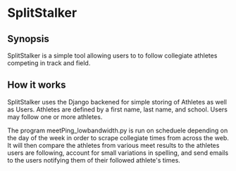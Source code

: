 # SplitStalker
  ## Synopsis
  SplitStalker is a simple tool allowing users to to follow collegiate athletes competing in track and field.

## How it works
  SplitStalker uses the Django backened for simple storing of Athletes as well as Users. Athletes are defined by a first name, last name, and school. Users may follow one or more athletes.
  
  The program meetPing_lowbandwidth.py is run on scheduele depending on the day of the week in order to scrape collegiate times from across the web. It will then compare the athletes from various meet results to the athletes users are following, account for small variations in spelling, and send emails to the users notifying them of their followed athlete's times.
